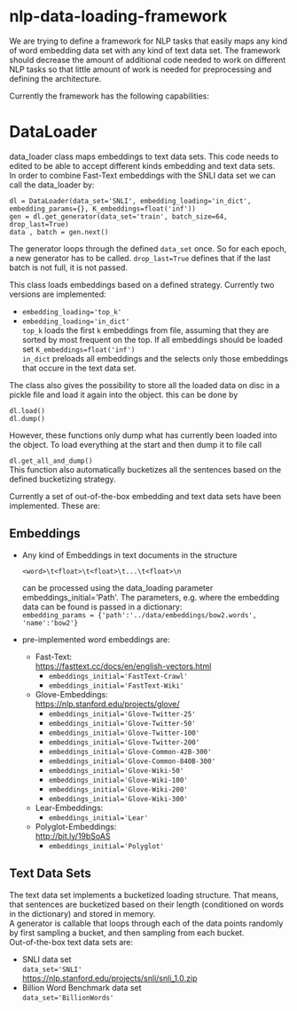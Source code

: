 # nlp-data-loading-framework
We are trying to define a framework for NLP tasks that easily maps any kind of word embedding data set with any kind of text data set. The framework should decrease the amount of additional code needed to work on different NLP tasks so that little amount of work is needed for preprocessing and defining the architecture. 

Currently the framework has the following capabilities:

# DataLoader
data_loader class maps embeddings to text data sets. This code needs to edited to be able to accept different kinds embedding and text data sets. <br/>
In order to combine Fast-Text embeddings with the SNLI data set we can call the data_loader by:
```
dl = DataLoader(data_set='SNLI', embedding_loading='in_dict', embedding_params={}, K_embeddings=float('inf'))
gen = dl.get_generator(data_set='train', batch_size=64, drop_last=True)
data , batch = gen.next()
```
The generator loops through the defined `data_set` once. So for each epoch, a new generator has to be called. `drop_last=True` defines that if the last batch is not full, it is not passed. <br/>

This class loads embeddings based on a defined strategy. Currently two versions are implemented:
 - `embedding_loading='top_k'`
 - `embedding_loading='in_dict'` <br/>
`top_k` loads the first `k` embeddings from file, assuming that they are sorted by most frequent on the top. If all embeddings should be loaded set `K_embeddings=float('inf')` <br/>
`in_dict` preloads all embeddings and the selects only those embeddings that occure in the text data set. <br/>

The class also gives the possibility to store all the loaded data on disc in a pickle file and load it again into the object. this can be done by <br/>

`dl.load()` <br/> 
`dl.dump()` <br/> 

However, these functions only dump what has currently been loaded into the object. To load everything at the start and then dump it to file call <br/>

`dl.get_all_and_dump()` <br/>
This function also automatically bucketizes all the sentences based on the defined bucketizing strategy. <br/>

Currently a set of out-of-the-box embedding and text data sets have been implemented. These are:

## Embeddings
  - Any kind of Embeddings in text documents in the structure 
      ```
      <word>\t<float>\t<float>\t...\t<float>\n
      ```
    can be processed using the data_loading parameter embeddings_initial='Path'. The parameters, e.g. where the embedding data can be found is passed in a dictionary: <br/>
    `embedding_params = {'path':'../data/embeddings/bow2.words', 'name':'bow2'}`
    
  - pre-implemented word embeddings are:
      - Fast-Text: <br/>
          https://fasttext.cc/docs/en/english-vectors.html
          - `embeddings_initial='FastText-Crawl'`
          - `embeddings_initial='FastText-Wiki'`
      - Glove-Embeddings:<br/>
          https://nlp.stanford.edu/projects/glove/
          - `embeddings_initial='Glove-Twitter-25'`
          - `embeddings_initial='Glove-Twitter-50'`
          - `embeddings_initial='Glove-Twitter-100'`
          - `embeddings_initial='Glove-Twitter-200'`
          - `embeddings_initial='Glove-Common-42B-300'`
          - `embeddings_initial='Glove-Common-840B-300'`
          - `embeddings_initial='Glove-Wiki-50'`
          - `embeddings_initial='Glove-Wiki-100'`
          - `embeddings_initial='Glove-Wiki-200'`
          - `embeddings_initial='Glove-Wiki-300'`
       - Lear-Embeddings: <br/>
          - `embeddings_initial='Lear'`
       - Polyglot-Embeddings: <br/>
          http://bit.ly/19bSoAS
          - `embeddings_initial='Polyglot'`
 
## Text Data Sets
The text data set implements a bucketized loading structure. That means, that sentences are bucketized based on their length (conditioned on words in the dictionary) and stored in memory. <br/>
A generator is callable that loops through each of the data points randomly by first sampling a bucket, and then sampling from each bucket. <br/>
Out-of-the-box text data sets are:
 - SNLI data set <br/>
   `data_set='SNLI'` <br/>
 https://nlp.stanford.edu/projects/snli/snli_1.0.zip <br/>
 - Billion Word Benchmark data set <br/>
   `data_set='BillionWords'` <br/>
 
 
 
 
 
 
 
 
 
 
 
 
 

